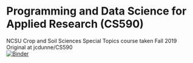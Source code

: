 # Programming and Data Science for Applied Research (CS590)
NCSU Crop and Soil Sciences Special Topics course taken Fall 2019  
Original at jcdunne/CS590  
[![Binder](https://mybinder.org/badge_logo.svg)](https://mybinder.org/v2/gh/krfritz/CS590/master)
